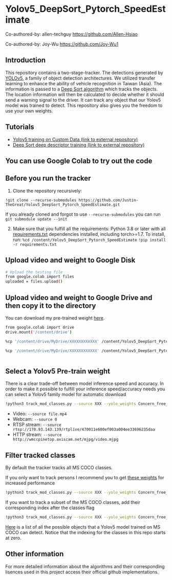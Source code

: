 # Yolov5_DeepSort_Pytorch_SpeedEstimate

Co-authored-by: allen-techguy <https://github.com/Allen-Hsiao>

Co-authored-by: Joy-Wu <https://github.com/Joy-Wu1>






## Introduction

This repository contains a two-stage-tracker. The detections generated by [YOLOv5](https://github.com/ultralytics/yolov5), a family of object detection architectures. We utilized transfer learning to enhance the ability of vehicle recognition in Taiwan (Asia). The information is passed to a [Deep Sort algorithm](https://github.com/ZQPei/deep_sort_pytorch) which tracks the objects. The location information will then be calculated to decide whether it should send a warning signal to the driver. It can track any object that our Yolov5 model was trained to detect. This repository also gives you the freedom to use your own weights. 


## Tutorials

* [Yolov5 training on Custom Data (link to external repository)](https://github.com/ultralytics/yolov5/wiki/Train-Custom-Data)&nbsp;
* [Deep Sort deep descriptor training (link to external repository)](https://github.com/ZQPei/deep_sort_pytorch#training-the-re-id-model)&nbsp;


## You can use Google Colab to try out the code
## Before you run the tracker

1. Clone the repository recursively:

`!git clone --recurse-submodules https://github.com/Justin-TheGreat/Yolov5_DeepSort_Pytorch_SpeedEstimate.git`

If you already cloned and forgot to use `--recurse-submodules` you can run `git submodule update --init`

2. Make sure that you fulfill all the requirements: Python 3.8 or later with all [requirements.txt](https://github.com/mikel-brostrom/Yolov5_DeepSort_Pytorch/blob/master/requirements.txt) dependencies installed, including torch>=1.7. To install, run:
`%cd /content/Yolov5_DeepSort_Pytorch_SpeedEstimate`
`!pip install -r requirements.txt`
## Upload video and weight to Google Disk

```bash
# Upload the testing file
from google.colab import files
uploaded = files.upload()
```
## Upload video and weight to Google Drive and then copy it to the directory
You can download my pre-trained weight [here](https://drive.google.com/file/d/1cZ2f-RndPrudOTx36ELh9burXoTwBadN/view?usp=sharing).

```bash
from google.colab import drive
drive.mount('/content/drive')
```
```bash
%cp '/content/drive/MyDrive/XXXXXXXXXXXX' /content/Yolov5_DeepSort_Pytorch_SpeedEstimate # fill the "X" with the directory of the weight
```
```bash
%cp '/content/drive/MyDrive/XXXXXXXXXXXX' /content/Yolov5_DeepSort_Pytorch_SpeedEstimate # fill the "X" with the directory of the video
```
```bash

```

## Select a Yolov5 Pre-train weight
There is a clear trade-off between model inference speed and accuracy. In order to make it possible to fulfill your inference speed/accuracy needs
you can select a Yolov5 family model for automatic download

```bash
!python3 track_mod_classes.py --source XXX --yolo_weights Concern_free_turn_weight.pt --img 640  # largest yolov5 family model
```
- Video:  `--source file.mp4`
- Webcam:  `--source 0`
- RTSP stream:  `--source rtsp://170.93.143.139/rtplive/470011e600ef003a004ee33696235daa`
- HTTP stream:  `--source http://wmccpinetop.axiscam.net/mjpg/video.mjpg`


## Filter tracked classes

By default the tracker tracks all MS COCO classes.

If you only want to track persons I recommend you to get [these weights](https://drive.google.com/file/d/1gglIwqxaH2iTvy6lZlXuAcMpd_U0GCUb/view?usp=sharing) for increased performance

```bash
!python3 track_mod_classes.py --source XXX --yolo_weights Concern_free_turn_weight.pt --classes 0  # tracks persons, only
```

If you want to track a subset of the MS COCO classes, add their corresponding index after the classes flag

```bash
!python3 track_mod_classes.py --source XXX --yolo_weights Concern_free_turn_weight.pt --classes 16 17  # tracks cats and dogs, only
```

[Here](https://tech.amikelive.com/node-718/what-object-categories-labels-are-in-coco-dataset/) is a list of all the possible objects that a Yolov5 model trained on MS COCO can detect. Notice that the indexing for the classes in this repo starts at zero.


## Other information

For more detailed information about the algorithms and their corresponding lisences used in this project access their official github implementations.

